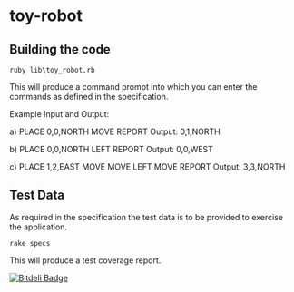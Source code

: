 toy-robot
===================

Building the code
-----------------

`
ruby lib\toy_robot.rb
`

This will produce a command prompt into which you can enter the commands as defined in the specification.

Example Input and Output:

a)
PLACE 0,0,NORTH
MOVE
REPORT
Output: 0,1,NORTH

b)
PLACE 0,0,NORTH
LEFT
REPORT
Output: 0,0,WEST

c)
PLACE 1,2,EAST
MOVE
MOVE
LEFT
MOVE
REPORT
Output: 3,3,NORTH

Test Data
---------

As required in the specification the test data is to be provided to exercise the application.

`
rake specs
`

This will produce a test coverage report.

[![Bitdeli Badge](https://d2weczhvl823v0.cloudfront.net/jimmysfu/toy-robot-ruby/trend.png)](https://bitdeli.com/free "Bitdeli Badge")


